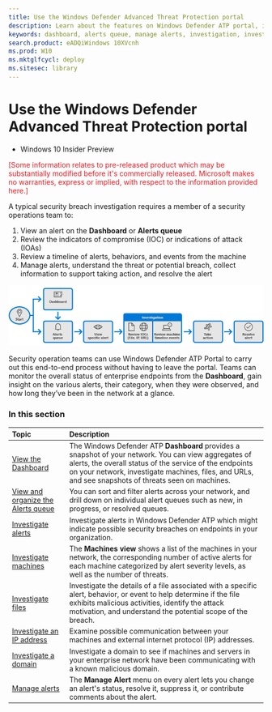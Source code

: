 ```yaml
---
title: Use the Windows Defender Advanced Threat Protection portal
description: Learn about the features on Windows Defender ATP portal, including how alerts work, and suggestions on how to investigate possible breaches and attacks.
keywords: dashboard, alerts queue, manage alerts, investigation, investigate alerts, investigate machines, submit files, deep analysis, high, medium, low, severity,
search.product: eADQiWindows 10XVcnh
ms.prod: W10
ms.mktglfcycl: deploy
ms.sitesec: library
---
```


# Use the Windows Defender Advanced Threat Protection portal

- Windows 10 Insider Preview

<span style="color:#ED1C24;">[Some information relates to pre-released product which may be substantially modified before it's commercially released. Microsoft makes no warranties, express or implied, with respect to the information provided here.]</span>

A typical security breach investigation requires a member of a security operations team to:

1. View an alert on the **Dashboard** or **Alerts queue**
2. Review the indicators of compromise (IOC) or indications of attack (IOAs)
3. Review a timeline of alerts, behaviors, and events from the machine
4. Manage alerts, understand the threat or potential breach, collect information to support taking action, and resolve the alert

![Flowchart describing the four stages of investigation](images/overview.png)

Security operation teams can use Windows Defender ATP Portal to carry out this end-to-end process without having to leave the portal.
Teams can monitor the overall status of enterprise endpoints from the **Dashboard**, gain insight on the various alerts, their category, when they were observed, and how long they’ve been in the network at a glance.

### In this section

Topic | Description
:---|:---
[View the Dashboard](dashboard-windows-defender-advanced-threat-protection.md) | The Windows Defender ATP  **Dashboard** provides a snapshot of your network. You can view aggregates of alerts, the overall status of the service of the endpoints on your network, investigate machines, files, and URLs, and see snapshots of threats seen on machines.
[View and organize the Alerts queue](alerts-queue-windows-defender-advanced-threat-protection.md) | You can sort and filter alerts across your network, and drill down on individual alert queues such as new, in progress, or resolved queues.
[Investigate alerts](investigate-alerts-windows-defender-advanced-threat-protection.md)| Investigate alerts in Windows Defender ATP which might indicate possible security breaches on endpoints in your organization.
[Investigate machines](machines-view-windows-defender-advanced-threat-protection.md) | The **Machines view** shows a list of the machines in your network, the corresponding number of active alerts for each machine categorized by alert severity levels, as well as the number of threats.
[Investigate files](investigate-files-windows-defender-advanced-threat-protection.md) | Investigate the details of a file associated with a specific alert, behavior, or event to help determine if the file exhibits malicious activities, identify the attack motivation, and understand the potential scope of the breach.
[Investigate an IP address](investigate-ip-windows-defender-advanced-threat-protection.md) | Examine possible communication between your machines and external internet protocol (IP) addresses.
[Investigate a domain](investigate-domain-windows-defender-advanced-threat-protection.md) | Investigate a domain to see if machines and servers in your enterprise network have been communicating with a known malicious domain.
[Manage alerts](manage-alerts-windows-defender-advanced-threat-protection.md) | The **Manage Alert** menu on every alert lets you change an alert's status, resolve it, suppress it, or contribute comments about the alert.

